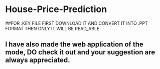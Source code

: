 # House-Price-Prediction
##FOR .KEY FILE FIRST DOWNLOAD IT AND CONVERT IT INTO .PPT FORMAT THEN ONLY IT WILL BE READ_ABLE
## I have also made the web application of the mode, DO check it out and your suggestion are always appreciated.
